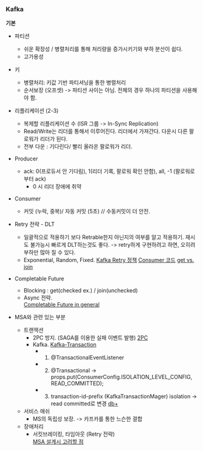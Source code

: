 ### Kafka

**기본**
- 파티션
  - 쉬운 확장성 / 병렬처리를 통해 처리량을 증가시키기와 부하 분산이 쉽다. 
  - 고가용성
- 키
  - 병렬처리: 키값 기반 파티셔닝을 통한 병렬처리
  - 순서보장 (오프셋) -> 파티션 사이는 아님. 전체의 경우 하나의 파티션을 사용해야 함.
- 리플리케이션 (2-3)
  - 복제할 리플리케이션 수 (ISR 그룹 -> In-Sync Replication)
  - Read/Write는 리더를 통해서 이루어진다. 리더에서 가져간다. 다운시 다른 팔로워가 리더가 된다.
  - 전부 다운 : 기다린다/ 빨리 올라온 팔로워가 리더.
- Producer
  - ack: 0(프로듀서 안 기다림), 1(리더 기록, 팔로워 확인 안함), all, -1 (팔로워로 부터 ack)
    - 0 시 리더 장애에 취약
- Consumer
  - 커밋 (누락, 중복)/ 자동 커밋 (5초) // 수동커밋이 더 안전.

- Retry 전략	- DLT 
  - 일괄적으로 적용하기 보다 Retrable한지 아닌지의 여부를 알고 적용하기. 재시도 불가능시 빠르게 DLT하는것도 좋다.
	-> retry하게 구현하려고 하면, 오히려 부하만 많아 질 수 있다.
  - Exponential, Random, Fixed. 
[Kafka Retry 정책](https://velog.io/@ce19f003/Kafka-Retry-%EC%A0%95%EC%B1%85-feat.-backoff-DLTDLQ)
[Consumer 코드](https://velog.io/@youmakemesmile/Spring-KafkaKafka-Consumer-%EC%A0%95%EB%A6%AC)
[get vs. join](https://luna-archive.tistory.com/32)

- Completable Future
	-  Blocking : get(checked ex.) / join(unchecked) 
	- Async 전략. <br>
[Completable Future in general](https://wbluke.tistory.com/50)

- MSA와 관련 있는 부분
  - 트랜잭션
    - 2PC 방지. (SAGA를 이용한 실패 이벤트 발행)
    [2PC](https://kadensungbincho.tistory.com/125)
    - Kafka. [Kafka-Transaction](https://incheol-jung.gitbook.io/docs/q-and-a/spring/transaction)
      - 1. @TransactionalEventListener
      - 2. @Transactional
      -> props.put(ConsumerConfig.ISOLATION_LEVEL_CONFIG, READ_COMMITTED);
      - 3. transaction-id-prefix (KafkaTransactionMager) isolation
      -> read committed로 변경 [db+](https://rudaks.tistory.com/entry/spring-kafka%EB%A5%BC-%EC%82%AC%EC%9A%A9%ED%95%A0-%EB%95%8C%EC%9D%98-%ED%8A%B8%EB%9E%9C%EC%9E%AD%EC%85%98-%EC%B2%98%EB%A6%AC)
  - 서비스 매쉬
    - MS의 독립성 보장. -> 카프카를 통한 느슨한 결합
  - 장애처리
    - 서킷브레이킹, 타임아웃 (Retry 전략) <br>
[MSA 설계시 고려할 점](https://wso2.com/ko/whitepapers/microservices-in-practice-key-architectural-concepts-of-an-msa/#103)
